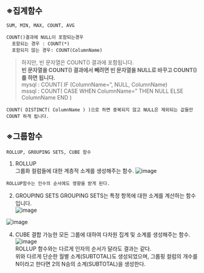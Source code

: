 ## ※집계함수
    SUM, MIN, MAX, COUNT, AVG
    
```
COUNT()결과에 NULL이 포함되는경우
  포함되는 경우 : COUNT(*)
  포함되지 않는 경우: COUNT(ColumnName)
```

> 하지만, 빈 문자열은 COUNT() 결과에 포함됩니다.   
> **빈 문자열을 COUNT() 결과에서 빼려면 빈 문자열을 NULL로 바꾸고 COUNT()를 하면 됩니다.**   
    mysql : COUNT( IF (ColumnName=”, NULL, ColumnName)     
    mssql : COUNT( CASE WHEN ColumnName=” THEN NULL ELSE ColumnName END )  
    
    COUNT( DISTINCT( ColumnName ) )으로 하면 중복되지 않고 NULL은 제외되는 값들만 COUNT 하게 됩니다.

## ※그룹함수
    ROLLUP, GROUPING SETS, CUBE 함수

1. ROLLUP  
그룹화 컬럼들에 대한 계층적 소계를 생성해주는 함수.
![image](https://github.com/Kangchaemin/SQL_Rule/assets/43837994/9b9b248d-2ca7-4dff-b922-50a34be5bba5)

```
ROLLUP함수는 인수의 순서에도 영향을 받게 된다.
```

2. GROUPING SETS
GROUPING SETS는 특정 항목에 대한 소계를 계산하는 함수입니다.  
![image](https://github.com/Kangchaemin/SQL_Rule/assets/43837994/187e3d09-0cfc-41ac-b1c1-893035be6fab)  

![image](https://github.com/Kangchaemin/SQL_Rule/assets/43837994/f33fac04-1ff4-41e5-9f62-19526823ea03)

4. CUBE
결합 가능한 모든 그룹에 대하여 다차원 집계 및 소계를 생성해주는 함수.
![image](https://github.com/Kangchaemin/SQL_Rule/assets/43837994/ed06dc44-294e-4520-a274-7a42334a9102)  
ROLLUP 함수와는 다르게 인자의 순서가 달라도 결과는 같다.  
위와 다르게 단순한 월별 소계(SUBTOTAL)도 생성되었으며, 그룹핑 컬럼의 개수를 N이라고 한다면 2의 N승의 소계(SUBTOTAL)을 생성한다.
